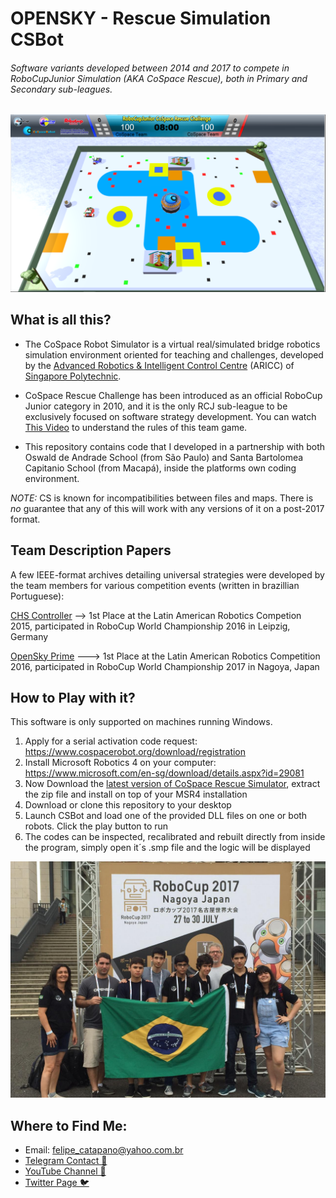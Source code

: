 # OPENSKY - Rescue Simulation CSBot
###### Software variants developed between 2014 and 2017 to compete in RoboCupJunior Simulation (AKA CoSpace Rescue), both in Primary and Secondary sub-leagues.

![thisisanimage](Pri_W2.png)

## What is all this?

- The CoSpace Robot Simulator is a virtual real/simulated bridge robotics simulation environment oriented for teaching and challenges, developed by the [Advanced Robotics & Intelligent Control Centre](http://www.robo-erectus.org/) (ARICC) of [Singapore Polytechnic](http://www.sp.edu.sg/).

- CoSpace Rescue Challenge has been introduced as an official RoboCup Junior category in 2010, and it is the only RCJ sub-league to be exclusively focused on software strategy development. You can watch [This Video](https://www.youtube.com/watch?v=DUlGHxyS614) to understand the rules of this team game.

- This repository contains code that I developed in a partnership with both Oswald de Andrade School (from São Paulo) and Santa Bartolomea Capitanio School (from Macapá), inside the platforms own coding environment.

*NOTE:* CS is known for incompatibilities between files and maps. There is *no* guarantee that any of this will work with any versions of it on a post-2017 format.

## Team Description Papers

A few IEEE-format archives detailing universal strategies were developed by the team members for various competition events (written in brazillian Portuguese):

[CHS Controller](http://sistemaolimpo.org/midias/uploads/f8409cfaa5211f89f25c9af680db65f5.pdf) --> 1st Place at the Latin American Robotics Competion 2015, participated in RoboCup World Championship 2016 in Leipzig, Germany

[OpenSky Prime](http://sistemaolimpo.org/midias/uploads/efb6c0975f7a15c687580f62b063180f.pdf) ---> 1st Place at the Latin American Robotics Competition 2016, participated in RoboCup World Championship 2017 in Nagoya, Japan

## How to Play with it?

This software is only supported on machines running Windows.

1. Apply for a serial activation code request: https://www.cospacerobot.org/download/registration
2. Install Microsoft Robotics 4 on your computer: https://www.microsoft.com/en-sg/download/details.aspx?id=29081
3. Now Download the [latest version of CoSpace Rescue Simulator](https://www.cospacerobot.org/download/cospace-rescue-download), extract the zip file and install on top of your MSR4 installation
4. Download or clone this repository to your desktop
5. Launch CSBot and load one of the provided DLL files on one or both robots. Click the play button to run
6. The codes can be inspected, recalibrated and rebuilt directly from inside the program, simply open it´s .smp file and the logic will be displayed 

![OpenSky Team](teamImage.jpeg)

## Where to Find Me:

* Email: felipe_catapano@yahoo.com.br
* [Telegram Contact 🔵](https://t.me/mekhyw)
* [YouTube Channel 🔴](https://www.youtube.com/channel/UC3__YPhMGjytXUqRUmriQ8A?view_as=subscriber)
* [Twitter Page 🐦](https://twitter.com/MekhyW)

